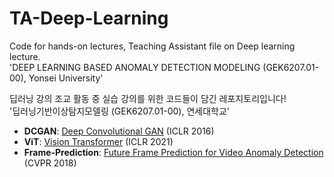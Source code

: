 # TA-Deep-Learning
Code for hands-on lectures, Teaching Assistant file on Deep learning lecture.  
'DEEP LEARNING BASED ANOMALY DETECTION MODELING (GEK6207.01-00), Yonsei University'

딥러닝 강의 조교 활동 중 실습 강의를 위한 코드들이 담긴 레포지토리입니다!  
'딥러닝기반이상탐지모델링 (GEK6207.01-00), 연세대학교'

* <strong>DCGAN</strong>: [Deep Convolutional GAN](https://arxiv.org/pdf/1511.06434.pdf) (ICLR 2016)
* <strong>ViT</strong>: [Vision Transformer](https://arxiv.org/pdf/2010.11929.pdf) (ICLR 2021)
* <strong>Frame-Prediction</strong>: [Future Frame Prediction for Video Anomaly Detection](https://openaccess.thecvf.com/content_cvpr_2018/papers/Liu_Future_Frame_Prediction_CVPR_2018_paper.pdf) (CVPR 2018)


